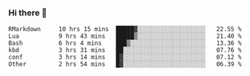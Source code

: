 ### Hi there 👋

<!--
**gustavkrist/gustavkrist** is a ✨ _special_ ✨ repository because its `README.md` (this file) appears on your GitHub profile.

Here are some ideas to get you started:

- 🔭 I’m currently working on ...
- 🌱 I’m currently learning ...
- 👯 I’m looking to collaborate on ...
- 🤔 I’m looking for help with ...
- 💬 Ask me about ...
- 📫 How to reach me: ...
- 😄 Pronouns: ...
- ⚡ Fun fact: ...
-->

<!--START_SECTION:waka-->

```text
RMarkdown     10 hrs 15 mins  █████▓░░░░░░░░░░░░░░░░░░░   22.55 %
Lua           9 hrs 43 mins   █████▒░░░░░░░░░░░░░░░░░░░   21.40 %
Bash          6 hrs 4 mins    ███▒░░░░░░░░░░░░░░░░░░░░░   13.36 %
kbd           3 hrs 31 mins   ██░░░░░░░░░░░░░░░░░░░░░░░   07.76 %
conf          3 hrs 14 mins   █▓░░░░░░░░░░░░░░░░░░░░░░░   07.12 %
Other         2 hrs 54 mins   █▓░░░░░░░░░░░░░░░░░░░░░░░   06.39 %
```

<!--END_SECTION:waka-->
